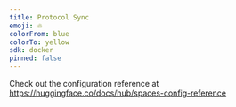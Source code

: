 ```yaml
---
title: Protocol Sync
emoji: 🔥
colorFrom: blue
colorTo: yellow
sdk: docker
pinned: false
---
```


Check out the configuration reference at https://huggingface.co/docs/hub/spaces-config-reference
